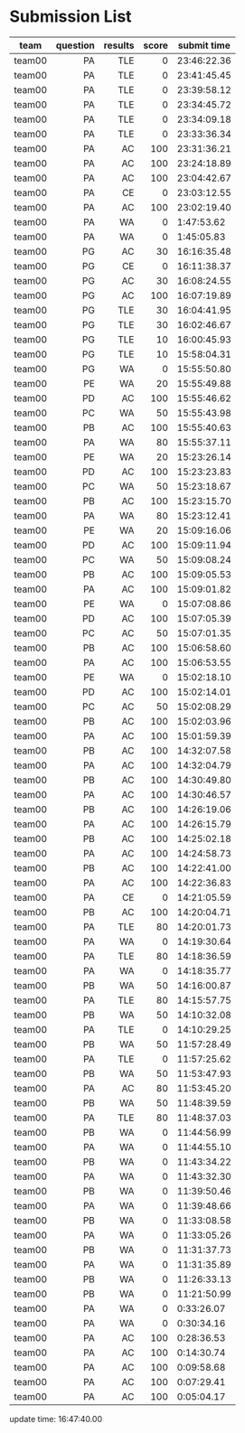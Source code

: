 # Submission List
team    | question  | results  | score | submit time
------|-----:|-----:| ----:|-----
team00 | PA | TLE | 0 | 23:46:22.36
team00 | PA | TLE | 0 | 23:41:45.45
team00 | PA | TLE | 0 | 23:39:58.12
team00 | PA | TLE | 0 | 23:34:45.72
team00 | PA | TLE | 0 | 23:34:09.18
team00 | PA | TLE | 0 | 23:33:36.34
team00 | PA | AC | 100 | 23:31:36.21
team00 | PA | AC | 100 | 23:24:18.89
team00 | PA | AC | 100 | 23:04:42.67
team00 | PA | CE | 0 | 23:03:12.55
team00 | PA | AC | 100 | 23:02:19.40
team00 | PA | WA | 0 | 1:47:53.62
team00 | PA | WA | 0 | 1:45:05.83
team00 | PG | AC | 30 | 16:16:35.48
team00 | PG | CE | 0 | 16:11:38.37
team00 | PG | AC | 30 | 16:08:24.55
team00 | PG | AC | 100 | 16:07:19.89
team00 | PG | TLE | 30 | 16:04:41.95
team00 | PG | TLE | 30 | 16:02:46.67
team00 | PG | TLE | 10 | 16:00:45.93
team00 | PG | TLE | 10 | 15:58:04.31
team00 | PG | WA | 0 | 15:55:50.80
team00 | PE | WA | 20 | 15:55:49.88
team00 | PD | AC | 100 | 15:55:46.62
team00 | PC | WA | 50 | 15:55:43.98
team00 | PB | AC | 100 | 15:55:40.63
team00 | PA | WA | 80 | 15:55:37.11
team00 | PE | WA | 20 | 15:23:26.14
team00 | PD | AC | 100 | 15:23:23.83
team00 | PC | WA | 50 | 15:23:18.67
team00 | PB | AC | 100 | 15:23:15.70
team00 | PA | WA | 80 | 15:23:12.41
team00 | PE | WA | 20 | 15:09:16.06
team00 | PD | AC | 100 | 15:09:11.94
team00 | PC | WA | 50 | 15:09:08.24
team00 | PB | AC | 100 | 15:09:05.53
team00 | PA | AC | 100 | 15:09:01.82
team00 | PE | WA | 0 | 15:07:08.86
team00 | PD | AC | 100 | 15:07:05.39
team00 | PC | AC | 50 | 15:07:01.35
team00 | PB | AC | 100 | 15:06:58.60
team00 | PA | AC | 100 | 15:06:53.55
team00 | PE | WA | 0 | 15:02:18.10
team00 | PD | AC | 100 | 15:02:14.01
team00 | PC | AC | 50 | 15:02:08.29
team00 | PB | AC | 100 | 15:02:03.96
team00 | PA | AC | 100 | 15:01:59.39
team00 | PB | AC | 100 | 14:32:07.58
team00 | PA | AC | 100 | 14:32:04.79
team00 | PB | AC | 100 | 14:30:49.80
team00 | PA | AC | 100 | 14:30:46.57
team00 | PB | AC | 100 | 14:26:19.06
team00 | PA | AC | 100 | 14:26:15.79
team00 | PB | AC | 100 | 14:25:02.18
team00 | PA | AC | 100 | 14:24:58.73
team00 | PB | AC | 100 | 14:22:41.00
team00 | PA | AC | 100 | 14:22:36.83
team00 | PA | CE | 0 | 14:21:05.59
team00 | PB | AC | 100 | 14:20:04.71
team00 | PA | TLE | 80 | 14:20:01.73
team00 | PA | WA | 0 | 14:19:30.64
team00 | PA | TLE | 80 | 14:18:36.59
team00 | PA | WA | 0 | 14:18:35.77
team00 | PB | WA | 50 | 14:16:00.87
team00 | PA | TLE | 80 | 14:15:57.75
team00 | PB | WA | 50 | 14:10:32.08
team00 | PA | TLE | 0 | 14:10:29.25
team00 | PB | WA | 50 | 11:57:28.49
team00 | PA | TLE | 0 | 11:57:25.62
team00 | PB | WA | 50 | 11:53:47.93
team00 | PA | AC | 80 | 11:53:45.20
team00 | PB | WA | 50 | 11:48:39.59
team00 | PA | TLE | 80 | 11:48:37.03
team00 | PB | WA | 0 | 11:44:56.99
team00 | PA | WA | 0 | 11:44:55.10
team00 | PB | WA | 0 | 11:43:34.22
team00 | PA | WA | 0 | 11:43:32.30
team00 | PB | WA | 0 | 11:39:50.46
team00 | PA | WA | 0 | 11:39:48.66
team00 | PB | WA | 0 | 11:33:08.58
team00 | PA | WA | 0 | 11:33:05.26
team00 | PB | WA | 0 | 11:31:37.73
team00 | PA | WA | 0 | 11:31:35.89
team00 | PB | WA | 0 | 11:26:33.13
team00 | PB | WA | 0 | 11:21:50.99
team00 | PA | WA | 0 | 0:33:26.07
team00 | PA | WA | 0 | 0:30:34.16
team00 | PA | AC | 100 | 0:28:36.53
team00 | PA | AC | 100 | 0:14:30.74
team00 | PA | AC | 100 | 0:09:58.68
team00 | PA | AC | 100 | 0:07:29.41
team00 | PA | AC | 100 | 0:05:04.17


update time: 16:47:40.00 
